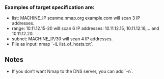 
### Examples of target specification are:
- list: MACHINE_IP scanme.nmap.org example.com will scan 3 IP addresses.
- range: 10.11.12.15-20 will scan 6 IP addresses: 10.11.12.15, 10.11.12.16,… and 10.11.12.20.
- subnet: MACHINE_IP/30 will scan 4 IP addresses.
- File as input: nmap ´-iL list_of_hosts.txt´.


## Notes
- If you don’t want Nmap to the DNS server, you can add ´-n´.
